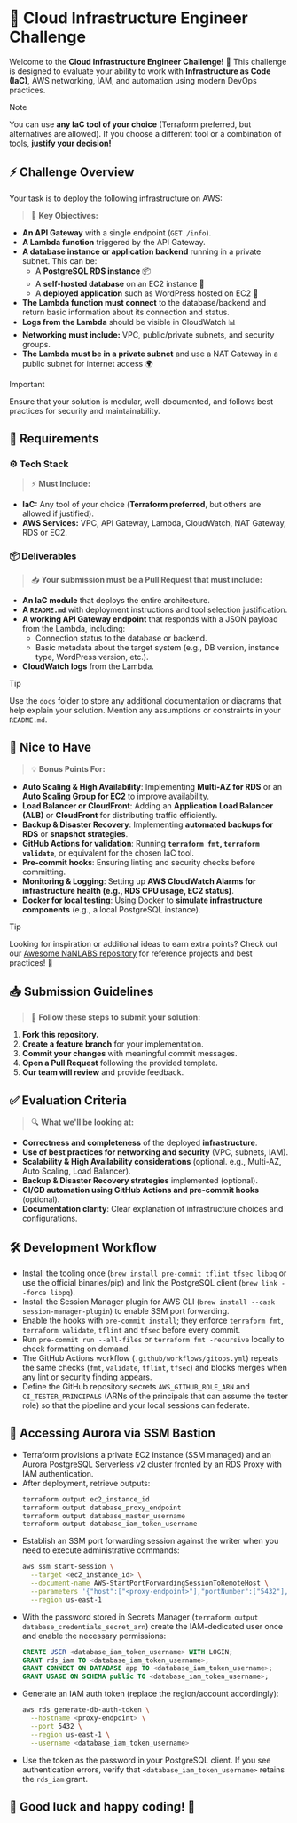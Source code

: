 # 🚀 Cloud Infrastructure Engineer Challenge

Welcome to the **Cloud Infrastructure Engineer Challenge!** 🎉 This challenge is designed to evaluate your ability to work with **Infrastructure as Code (IaC)**, AWS networking, IAM, and automation using modern DevOps practices.

> [!NOTE]
> You can use **any IaC tool of your choice** (Terraform preferred, but alternatives are allowed). If you choose a different tool or a combination of tools, **justify your decision!**

## ⚡ Challenge Overview

Your task is to deploy the following infrastructure on AWS:

> 🎯 **Key Objectives:**

- **An API Gateway** with a single endpoint (`GET /info`).
- **A Lambda function** triggered by the API Gateway.
- **A database instance or application backend** running in a private subnet. This can be:
  - A **PostgreSQL RDS instance** 📦
  - A **self-hosted database** on an EC2 instance 🔗
  - A **deployed application** such as WordPress hosted on EC2 🎨
- **The Lambda function must connect** to the database/backend and return basic information about its connection and status.
- **Logs from the Lambda** should be visible in CloudWatch 📊
- **Networking must include:** VPC, public/private subnets, and security groups.
- **The Lambda must be in a private subnet** and use a NAT Gateway in a public subnet for internet access 🌍

> [!IMPORTANT]
> Ensure that your solution is modular, well-documented, and follows best practices for security and maintainability.

## 📌 Requirements

### ⚙️ Tech Stack

> ⚡ **Must Include:**

- **IaC:** Any tool of your choice (**Terraform preferred**, but others are allowed if justified).
- **AWS Services:** VPC, API Gateway, Lambda, CloudWatch, NAT Gateway, RDS or EC2.

### 📦 Deliverables

> 📥 **Your submission must be a Pull Request that must include:**

- **An IaC module** that deploys the entire architecture.
- **A `README.md`** with deployment instructions and tool selection justification.
- **A working API Gateway endpoint** that responds with a JSON payload from the Lambda, including:
  - Connection status to the database or backend.
  - Basic metadata about the target system (e.g., DB version, instance type, WordPress version, etc.).
- **CloudWatch logs** from the Lambda.

> [!TIP]
> Use the `docs` folder to store any additional documentation or diagrams that help explain your solution.
> Mention any assumptions or constraints in your `README.md`.

## 🌟 Nice to Have

> 💡 **Bonus Points For:**

- **Auto Scaling & High Availability**: Implementing **Multi-AZ for RDS** or an **Auto Scaling Group for EC2** to improve availability.
- **Load Balancer or CloudFront**: Adding an **Application Load Balancer (ALB)** or **CloudFront** for distributing traffic efficiently.
- **Backup & Disaster Recovery**: Implementing **automated backups for RDS** or **snapshot strategies**.
- **GitHub Actions for validation**: Running **`terraform fmt`, `terraform validate`**, or equivalent for the chosen IaC tool.
- **Pre-commit hooks**: Ensuring linting and security checks before committing.
- **Monitoring & Logging**: Setting up **AWS CloudWatch Alarms for infrastructure health (e.g., RDS CPU usage, EC2 status)**.
- **Docker for local testing**: Using Docker to **simulate infrastructure components** (e.g., a local PostgreSQL instance).

> [!TIP]
> Looking for inspiration or additional ideas to earn extra points? Check out our [Awesome NaNLABS repository](https://github.com/nanlabs/awesome-nan) for reference projects and best practices! 🚀

## 📥 Submission Guidelines

> 📌 **Follow these steps to submit your solution:**

1. **Fork this repository.**
2. **Create a feature branch** for your implementation.
3. **Commit your changes** with meaningful commit messages.
4. **Open a Pull Request** following the provided template.
5. **Our team will review** and provide feedback.

## ✅ Evaluation Criteria

> 🔍 **What we'll be looking at:**

- **Correctness and completeness** of the deployed **infrastructure**.
- **Use of best practices for networking and security** (VPC, subnets, IAM).
- **Scalability & High Availability considerations** (optional. e.g., Multi-AZ, Auto Scaling, Load Balancer).
- **Backup & Disaster Recovery strategies** implemented (optional).
- **CI/CD automation using GitHub Actions and pre-commit hooks** (optional).
- **Documentation clarity**: Clear explanation of infrastructure choices and configurations.

## 🛠 Development Workflow

- Install the tooling once (`brew install pre-commit tflint tfsec libpq` or use the official binaries/pip) and link the PostgreSQL client (`brew link --force libpq`).
- Install the Session Manager plugin for AWS CLI (`brew install --cask session-manager-plugin`) to enable SSM port forwarding.
- Enable the hooks with `pre-commit install`; they enforce `terraform fmt`, `terraform validate`, `tflint` and `tfsec` before every commit.
- Run `pre-commit run --all-files` or `terraform fmt -recursive` locally to check formatting on demand.
- The GitHub Actions workflow (`.github/workflows/gitops.yml`) repeats the same checks (`fmt`, `validate`, `tflint`, `tfsec`) and blocks merges when any lint or security finding appears.
- Define the GitHub repository secrets `AWS_GITHUB_ROLE_ARN` and `CI_TESTER_PRINCIPALS` (ARNs of the principals that can assume the tester role) so that the pipeline and your local sessions can federate.

## 🔐 Accessing Aurora via SSM Bastion

- Terraform provisions a private EC2 instance (SSM managed) and an Aurora PostgreSQL Serverless v2 cluster fronted by an RDS Proxy with IAM authentication.
- After deployment, retrieve outputs:
  ```bash
  terraform output ec2_instance_id
  terraform output database_proxy_endpoint
  terraform output database_master_username
  terraform output database_iam_token_username
  ```
- Establish an SSM port forwarding session against the writer when you need to execute administrative commands:
  ```bash
  aws ssm start-session \
    --target <ec2_instance_id> \
    --document-name AWS-StartPortForwardingSessionToRemoteHost \
    --parameters '{"host":["<proxy-endpoint>"],"portNumber":["5432"],"localPortNumber":["5432"]}' \
    --region us-east-1
  ```
- With the password stored in Secrets Manager (`terraform output database_credentials_secret_arn`) create the IAM-dedicated user once and enable the necessary permissions:
  ```sql
  CREATE USER <database_iam_token_username> WITH LOGIN;
  GRANT rds_iam TO <database_iam_token_username>;
  GRANT CONNECT ON DATABASE app TO <database_iam_token_username>;
  GRANT USAGE ON SCHEMA public TO <database_iam_token_username>;
  ```
- Generate an IAM auth token (replace the region/account accordingly):
  ```bash
  aws rds generate-db-auth-token \
    --hostname <proxy-endpoint> \
    --port 5432 \
    --region us-east-1 \
    --username <database_iam_token_username>
  ```
- Use the token as the password in your PostgreSQL client. If you see authentication errors, verify that `<database_iam_token_username>` retains the `rds_iam` grant.

## 🎯 **Good luck and happy coding!** 🚀
